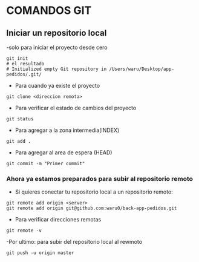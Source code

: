 # COMANDOS GIT

## Iniciar un repositorio local

-solo para iniciar el proyecto desde cero

```
git init
# el resultado
# Initialized empty Git repository in /Users/waru/Desktop/app-pedidos/.git/
```

- Para cuando ya existe el proyecto

```
git clone <direccion remota>
```

- Para verificar el estado de cambios del proyecto

```
git status
```

- Para agregar a la zona intermedia(INDEX)

```
git add .
```

- Para agregar al area de espera (HEAD)

```
git commit -m "Primer commit"
```

### Ahora ya estamos preparados para subir al repositorio remoto

- Si quieres conectar tu repositorio local a un repositorio remoto:

```
git remote add origin <server>
git remote add origin git@github.com:waru0/back-app-pedidos.git
```

- Para verificar direcciones remotas

```
git remote -v
```

-Por ultimo: para subir del repositorio local al rewmoto

```
git push -u origin master

```
